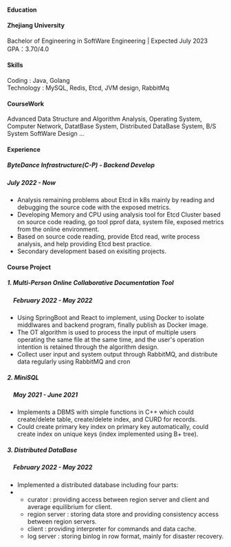 #### Education
#### Zhejiang University  
Bachelor of Engineering in SoftWare Engineering  | Expected July 2023  
GPA：3.70/4.0
#### Skills
Coding : Java, Golang  
Technology : MySQL, Redis, Etcd, JVM design, RabbitMq
#### CourseWork
Advanced Data Structure and Algorithm Analysis, Operating System, Computer Network, DatatBase System, Distributed DataBase System, B/S System SoftWare Design ...
#### Experience
##### ByteDance Infrastructure(C-P) - Backend Develop  
##### July 2022 - Now
+ Analysis remaining problems about Etcd in k8s mainly by reading and debugging the source code with the exposed metrics.  
+ Developing Memory and CPU using analysis tool for Etcd Cluster based on source code reading, go tool pprof data, system file, exposed metrics from the online environment.  
+ Based on source code reading, provide Etcd read, write process analysis, and help providing Etcd best practice.  
+ Secondary development based on exisiting projects.  
#### Course Project
##### 1. Multi-Person Online Collaborative Documentation Tool  
##### &emsp;February 2022 - May 2022
+ Using SpringBoot and React to implement, using Docker to isolate middlwares and backend program, finally publish as Docker image.
+ The OT algorithm is used to process the input of multiple users operating the same file at the same time, and the user's operation intention is retained through the algorithm design.
+ Collect user input and system output through RabbitMQ, and distribute data regularly using RabbitMQ and cron
##### 2. MiniSQL
##### &emsp;May 2021 - June 2021
+ Implements a DBMS with simple functions in C++ which could create/delete table, create/delete index, and CURD for records.
+ Could create primary key index on primary key automatically, could create index on unique keys (index implemented using B+ tree).  
##### 3. Distributed DataBase
##### &emsp;February 2022 - May 2022
+ Implemented a distributed database including four parts: 
+ + curator : providing access between region server and client and average equilibrium for client.
  + region server : storing data store and providing consistency access between region servers.
  + client : providing interpreter for commands and data cache.
  + log server : storing binlog in row format, mainly for disaster recovery.